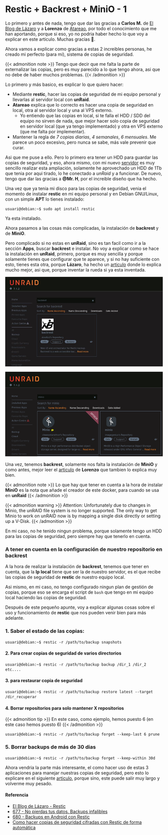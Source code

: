 # Restic + Backrest + MiniO - 1

Lo primero y antes de nada, tengo que dar las gracias a **Carlos M.** de [El Blog de Lázaro](https://elblogdelazaro.org) y a **Lorenzo** de [Atareao](https://atareao.es), por todo el conocimiento que me han aportando, porque si eso, yo no podria haber hecho lo que voy a explicar en este articulo. Muchas gracias 👏.

<!--more-->

Ahora vamos a explicar como gracias a estas 2 increibles personas, he creado mi perfecto (para mi), sistema de copias de seguridad.

{{< admonition note >}}
Tengo que decir que me falta la parte de externalizar las copias, pero es muy parecido a lo que tengo ahora, asi que no debe de haber muchos problemas.
{{< /admonition >}}

Lo primero y más basico, es explicar lo que quiero hacer:
- Mediante **restic**, hacer las copias de seguridad de mi equipo personal y llevarlas al servidor local con **unRaid**.
- **Atareao** explica que lo correcto es hacer una copia de seguridad en local, otra al servidor local y una al VPS externo.
  - Yo entiendo que las copias en local, si te falla el HDD / SDD del equipo no sirven de nada, que mejor hacer solo copia de seguridad en servidor local (que ya tengo implementado) y otra en VPS externo (que me falta por implementar).
- Mantener la regla de *7 copias diarias*, *4 semanales*, *6 mensuales*. Me parece un poco excesivo, pero nunca se sabe, más vale prevenir que curar.

Asi que me puse a ello. Pero lo primero era tener un HDD para guardar las copias de seguridad, y eso, ahora mismo, con mi nuevo [servidor](/2025-04-20-modificaciones-servidor-3) es muy sencillo realizar esta ampliación, solamente he aprovechado un HDD de 1Tb que tenia por aqui tirado, lo he conectado a *unRaid* y a funcionar. De nuevo, tengo que dar las gracias a **@Mr. H**, por el increible diseño que ha hecho.

Una vez que ya tenia mi disco para las copias de seguridad, venia el momento de instalar **restic** en mi equipo personal y en Debian GNU/Linux, con un simple **APT** lo tienes instalado:
```
usuari@debian:~$ sudo apt install restic
```
Ya esta instalado.

Ahora pasamos a las cosas más complicadas, la instalación de **backrest** y de **MiniO**. 

Pero complicado si no estas en **unRaid**, sino es tan facil como ir a la sección **Apps**, buscar **backrest** e instalar. No voy a explicar como se hace la instalación en **unRaid**, primero, porque es muy sencilla y porque solamente tienes que configurar que te aparece, y si no hay suficiente con esto, tienes esta otra, porque **Lázaro**, ha hecho un [articulo](https://elblogdelazaro.org/backrest-una-interfaz-web-para-restic-backup) donde lo explica mucho mejor, asi que, porque inventar la rueda si ya esta inventada.

![](/images/backrest_01.jpg "Backrest")

![](/images/minio.png "MiniO")

Una vez, tenemos **backrest**, solamente nos falta la instalación de **MiniO** y como antes, mejor leer el [articulo](https://atareao.es/podcast/no-pierdas-tus-datos-backups-infalibles) de **Lorenzo** que tambien lo explica muy bien.

{{< admonition note >}}
Lo que hay que tener en cuenta a la hora de instalar **MiniO** es la nota que añade el creador de este docker, para cuando se usa en **unRaid**
{{< /admonition >}}

{{< admonition warning >}}
Attention: Unfortunately due to changes in Minio, the unRAID file system is no longer supported. The only way to get Minio to work on unRAID now is by mapping a single disk directly or setting up a V-Disk. 
{{< /admonition >}}

En mi caso, no he tenido ningun problema, porque solamente tengo un HDD para las copias de seguridad, pero siempre hay que tenerlo en cuenta.

### A tener en cuenta en la configuración de nuestro repositorio en backrest
A la hora de realizar la instalación de **backrest**, tenemos que tener en cuenta, que la **Ip local** tiene que ser la de nuestro servidor, es el que recibe las copias de seguridad de **restic** de nuestro equipo local.

Asi mismo, en mi caso, no tengo configurado ningun plan de gestión de copias, porque eso se encarga el script de `bash` que tengo en mi equipo local haciendo las copias de seguridad.

Después de este pequeño apunte, voy a explicar algunas cosas sobre el uso y funcionamiento de **restic** que nos pueden venir bien para más adelante.

### 1. Saber el estado de las copias:
```
usuari@debian:~$ restic -r /path/to/backup snapshots
```
#### 2. Para crear copias de seguridad de varios directorios
```
usuari@debian:~$ restic -r /path/to/backup backup /dir_1 /dir_2 etc....
```
#### 3. para restaurar copia de seguridad
```
usuari@debian:~$ restic -r /path/to/backup restore latest --target /dir_recuperar
```
#### 4. Borrar repositorios para solo mantener X repositorios
{{< admonition tip >}}
En este caso, como ejemplo, hemos puesto 6 (en este caso hemos puesto 6)
{{< /admonition >}}

```
usuari@debian:~$ restic -r /path/to/backup forget --keep-last 6 prune
```
### 5. Borrar backups de más de 30 dias
```
usuari@debian:~$ restic -r /path/to/backup forget --keep-within 30d
```
Ahora vendria la parte más interesante, el como hacer uso de estas 3 aplicaciones para manejar nuestras copias de seguridad, pero esto lo explicare en el siguiente [articulo](/2025-05-22-restic-copias-locales-2), porque sino, este puede salir muy largo y volverme muy pesado.
#### Referencia
- [El Blog de Lázaro - Restic](https://elblogdelazaro.org/tags/restic)
- [677 - No pierdas tus datos. Backups infalibles](https://atareao.es/podcast/no-pierdas-tus-datos-backups-infalibles)
- [680 - Backups en Android con Restic](https://atareao.es/podcast/backups-en-android-con-restic)
- [Como hacer copias de seguridad cifradas con Restic de forma automática](https://geekland.eu/copias-de-seguridad-con-restic-de-forma-automatica)

